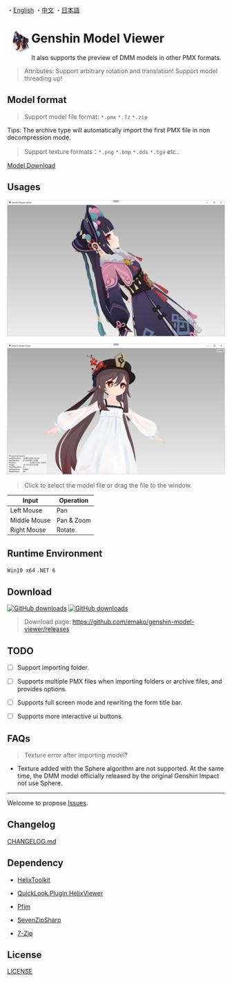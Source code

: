 ・[English](README.en.md) ・[中文](README.md) ・[日本語](README.jp.md)

  # <img src="src/GenshinModelViewer/Resources/UI_AvatarIcon_Side_Yunjin.png" width = "56" height = "56" alt="" align="left" /> Genshin Model Viewer

It also supports the preview of DMM models in other PMX formats.

  > Attributes: Support arbitrary rotation and translation! Support model threading up!

  ## Model format

  > Support model file format: `*.pmx` `*.7z` `*.zip` 

Tips: The archive type will automatically import the first PMX file in non decompression mode.

  > Support texture formats：`*.png` `*.bmp` `*.dds` `*.tga` etc..

[Model Download](https://www.aplaybox.com/u/680828836)

  ## Usages

![demo2](screen-shot/demo-01.png)

![demo1](screen-shot/demo-02.png)

> Click to select the model file or drag the file to the window.

| Input        | Operation  |
| ------------ | ---------- |
| Left Mouse   | Pan        |
| Middle Mouse | Pan & Zoom |
| Right Mouse  | Rotate     |

  ## Runtime Environment

`Win10 x64` `.NET 6`

  ## Download
  [![GitHub downloads](https://img.shields.io/github/downloads/emako/genshin-model-viewer/total)](https://github.com/emako/genshin-model-viewer/releases)
  [![GitHub downloads](https://img.shields.io/github/downloads/emako/genshin-model-viewer/latest/total)](https://github.com/emako/genshin-model-viewer/releases)

  > Download page: https://github.com/emako/genshin-model-viewer/releases
  >

  ## TODO

- [ ] Support importing folder.


- [ ] Supports multiple PMX files when importing folders or archive files, and provides options.
- [ ] Supports full screen mode and rewriting the form title bar.
- [ ] Supports more interactive ui buttons.

## FAQs

> Texture error after importing model?

- Texture added with the Sphere algorithm are not supported. At the same time, the DMM model officially released by the original Genshin Impact not use Sphere.

---

Welcome to propose [Issues](https://github.com/emako/genshin-model-viewer/issues).

## Changelog

[CHANGELOG.md](CHANGELOG.md)

  ## Dependency

  - [HelixToolkit](https://github.com/helix-toolkit/helix-toolkit)
- [QuickLook.Plugin.HelixViewer](https://github.com/ShiinaManatsu/QuickLook.Plugin.HelixViewer)

- [Pfim](https://github.com/nickbabcock/Pfim)

- [SevenZipSharp](https://github.com/squid-box/SevenZipSharp)
- [7-Zip](https://www.7-zip.org/)

## License

[LICENSE](LICENSE)

